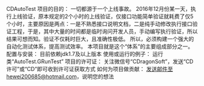 CDAutoTest
项目的目的：
    一切都源于一个上线事故。
    2016年12月份某一天，执行上线验证，原本规定的2个小时的上线验证，仅接口功能简单验证就耗费了仅5个小时，主要原因是两点：一是不熟悉接口说明文档，二是纯手动修改执行接口验证工程，于是，其中大量的时间都是临时询问开发人员，手动编写执行验证，所以结果可想而知。验证不仅耗时巨大，且准确性极低。
    所以，必须构建一个强大的自动化测试体系，提高测试效率。
    本项目就是这个“体系”的主要组成部分之一。
配置与安装：
    目前依赖jdk1.7及以上版本
使用或运行的例子：
    运行类“AutoTest.GRunTest”
项目的许可证：
    关注微信号“CDragonSoft”，发送“CD许可”或“CD”即可收到许可证获取方式
如何为项目做贡献：
    发送邮件至hewei200685@hotmail.com，说明您的想法
